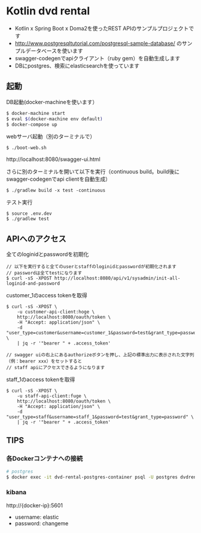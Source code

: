 # Kotlin dvd rental

- Kotlin x Spring Boot x Doma2を使ったREST APIのサンプルプロジェクトです
- http://www.postgresqltutorial.com/postgresql-sample-database/ のサンプルデータベースを使います
- swagger-codegenでapiクライアント（ruby gem）を自動生成します
- DBにpostgres、検索にelasticsearchを使っています

## 起動

DB起動(docker-machineを使います）

```bash
$ docker-machine start
$ eval $(docker-machine env default)
$ docker-compose up
```

webサーバ起動（別のターミナルで）

```bash
$ ./boot-web.sh
```

http://localhost:8080/swagger-ui.html

さらに別のターミナルを開いて以下を実行（continuous build。build後にswagger-codegenでapi clientを自動生成）

```
$ ./gradlew build -x test -continuous
```

テスト実行

```
$ source .env.dev
$ ./gradlew test
```

## APIへのアクセス

全てのloginidとpasswordを初期化

```
// 以下を実行すると全てのuserとstaffのloginidとpasswordが初期化されます
// passwordは全てtestになります
$ curl -sS -XPOST http://localhost:8080/api/v1/sysadmin/init-all-loginid-and-password
```

customer_1のaccess tokenを取得

```
$ curl -sS -XPOST \
    -u customer-api-client:hoge \
    http://localhost:8080/oauth/token \
    -H "Accept: application/json" \
    -d "user_type=customer&username=customer_1&password=test&grant_type=password" \
    | jq -r '"bearer " + .access_token'

// swagger uiの右上にあるauthorizeボタンを押し、上記の標準出力に表示された文字列（例：bearer xxx）をセットすると
// staff apiにアクセスできるようになります
```

staff_1のaccess tokenを取得

```
$ curl -sS -XPOST \
    -u staff-api-client:fuge \
    http://localhost:8080/oauth/token \
    -H "Accept: application/json" \
    -d "user_type=staff&username=staff_1&password=test&grant_type=password" \
    | jq -r '"bearer " + .access_token'
```

## TIPS

### 各Dockerコンテナへの接続

```bash
# postgres
$ docker exec -it dvd-rental-postgres-container psql -U postgres dvdrental
```

### kibana

http://{docker-ip}:5601

- username: elastic
- password: changeme
